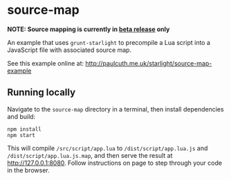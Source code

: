 # source-map

**NOTE: Source mapping is currently in [beta release](https://github.com/paulcuth/starlight-examples/blob/master/source-map/package.json#L33) only**

An example that uses `grunt-starlight` to precompile a Lua script into a JavaScript file with associated source map.

See this example online at: http://paulcuth.me.uk/starlight/source-map-example

## Running locally

Navigate to the `source-map` directory in a terminal, then install dependencies and build: 

```
npm install
npm start
```

This will compile `/src/script/app.lua` to `/dist/script/app.lua.js` and `/dist/script/app.lua.js.map`, 
and then serve the result at http://127.0.0.1:8080. Follow instructions on page to step through your 
code in the browser.